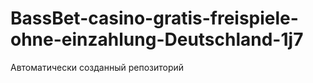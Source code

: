 # BassBet-casino-gratis-freispiele-ohne-einzahlung-Deutschland-1j7
Автоматически созданный репозиторий
